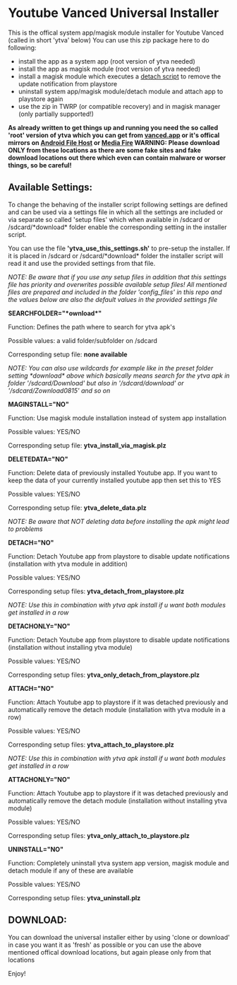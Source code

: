 # Youtube Vanced Universal Installer

This is the offical system app/magisk module installer for Youtube Vanced (called in short 'ytva' below)
You can use this zip package here to do following:

- install the app as a system app (root version of ytva needed)
- install the app as magisk module (root version of ytva needed)
- install a magisk module which executes a [detach script](https://github.com/Magisk-Modules-Repo/iYTBP-Vanced-Magisk-Repo/blob/master/common/post-fs-data.sh) to remove the update notification from playstore
- uninstall system app/magisk module/detach module and attach app to playstore again
- use the zip in TWRP (or compatible recovery) and in magisk manager (only partially supported!)

**As already written to get things up and running you need the so called 'root' version of ytva which you can get from [vanced.app](https://vanced.app) or it's offical mirrors on [Android File Host](https://www.androidfilehost.com/?w=files&flid=170196) or [Media Fire](http://www.mediafire.com/folder/773e97cz2ezx1/AddFree_Youtube_BackgroundPlay_Enabled) WARNING: Please download ONLY from these locations as there are some fake sites and fake download locations out there which even can contain malware or worser things, so be careful!**

## Available Settings:

To change the behaving of the installer script following settings are defined and can be used via a settings file in which all the settings are included or via separate so called 'setup files' which when available in /sdcard or /sdcard/\*download\* folder enable the corresponding setting in the installer script.

You can use the file **'ytva\_use\_this\_settings.sh'** to pre-setup the installer. If it is placed in /sdcard or /sdcard/\*download\* folder the installer script will read it and use the provided settings from that file.

*NOTE: Be aware that if you use any setup files in addition that this settings file has priority and overwrites possible available setup files! All mentioned files are prepared and included in the folder 'config_files' in this repo and the values below are also the default values in the provided settings file*

**SEARCHFOLDER="\*ownload\*"**

Function: Defines the path where to search for ytva apk's

Possible values: a valid folder/subfolder on /sdcard

Corresponding setup file: **none available**

*NOTE: You can also use wildcards for example like in the preset folder setting \*download\* above which basically means search for the ytva apk in folder '/sdcard/Download' but also in '/sdcard/download' or '/sdcard/Zownload0815' and so on*

**MAGINSTALL="NO"**

Function: Use magisk module installation instead of system app installation

Possible values: YES/NO

Corresponding setup file: **ytva\_install\_via\_magisk.plz**

**DELETEDATA="NO"**

Function: Delete data of previously installed Youtube app. If you want to keep the data of your currently installed youtube app then set this to YES

Possible values: YES/NO

Corresponding setup file: **ytva\_delete\_data.plz**

*NOTE: Be aware that NOT deleting data before installing the apk might lead to problems*

**DETACH="NO"**

Function: Detach Youtube app from playstore to disable update notifications (installation with ytva module in addition)

Possible values: YES/NO

Corresponding setup files: **ytva\_detach\_from\_playstore.plz**

*NOTE: Use this in combination with ytva apk install if u want both modules get installed in a row*

**DETACHONLY="NO"**

Function: Detach Youtube app from playstore to disable update notifications (installation without installing ytva module)

Possible values: YES/NO

Corresponding setup files: **ytva\_only\_detach\_from\_playstore.plz**

**ATTACH="NO"**

Function: Attach Youtube app to playstore if it was detached previously and automatically remove the detach module (installation with ytva module in a row)

Possible values: YES/NO

Corresponding setup files: **ytva\_attach\_to\_playstore.plz**

*NOTE: Use this in combination with ytva apk install if u want both modules get installed in a row*

**ATTACHONLY="NO"**

Function: Attach Youtube app to playstore if it was detached previously and automatically remove the detach module (installation without installing ytva module)

Possible values: YES/NO

Corresponding setup files: **ytva\_only\_attach\_to\_playstore.plz**

**UNINSTALL="NO"**

Function: Completely uninstall ytva system app version, magisk module and detach module if any of these are available

Possible values: YES/NO

Corresponding setup files: **ytva\_uninstall.plz**

## DOWNLOAD:
You can download the universal installer either by using 'clone or download' in case you want it as 'fresh' as possible or you can use the above mentioned offical download locations, but again please only from that locations

Enjoy!
